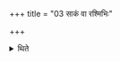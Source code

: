 +++
title = "03 साकं वा रश्मिभिः"

+++

<details><summary>थिते</summary>

3. Or they perform (the ritual of this offering) at the time of sun-rise.
</details>

